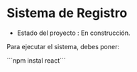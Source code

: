 <h1> Sistema de Registro</h1>

- Estado del proyecto : En construcción.

Para ejecutar el sistema, debes poner:

´´´npm instal react´´´
